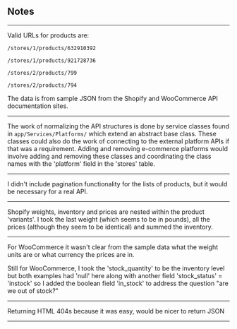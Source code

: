 ## Notes

---

Valid URLs for products are:

`/stores/1/products/632910392`

`/stores/1/products/921728736`

`/stores/2/products/799`

`/stores/2/products/794`

The data is from sample JSON from the Shopify and WooCommerce API documentation sites.

---

The work of normalizing the API structures is done by service classes found in `app/Services/Platforms/` which extend an abstract base class. These classes could also do the work of connecting to the external platform APIs if that was a requirement. Adding and removing e-commerce platforms would involve adding and removing these classes and coordinating the class names with the 'platform' field in the 'stores' table.

---

I didn't include pagination functionality for the lists of products, but it would be necessary for a real API.

---

Shopify weights, inventory and prices are nested within the product 'variants'. I took the last weight (which seems to be in pounds), all the prices (although they seem to be identical) and summed the inventory.

---

For WooCommerce it wasn't clear from the sample data what the weight units are or what currency the prices are in. 

Still for WooCommerce, I took the 'stock_quantity' to be the inventory level but both examples had 'null' here along with another field 'stock_status' = 'instock' so I added the boolean field 'in_stock' to address the question "are we out of stock?"

---

Returning HTML 404s because it was easy, would be nicer to return JSON

---